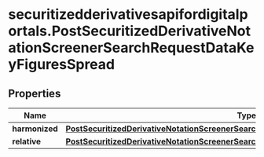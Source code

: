 # securitizedderivativesapifordigitalportals.PostSecuritizedDerivativeNotationScreenerSearchRequestDataKeyFiguresSpread

## Properties

Name | Type | Description | Notes
------------ | ------------- | ------------- | -------------
**harmonized** | [**PostSecuritizedDerivativeNotationScreenerSearchRequestDataKeyFiguresSpreadHarmonized**](PostSecuritizedDerivativeNotationScreenerSearchRequestDataKeyFiguresSpreadHarmonized.md) |  | [optional] 
**relative** | [**PostSecuritizedDerivativeNotationScreenerSearchRequestDataKeyFiguresSpreadRelative**](PostSecuritizedDerivativeNotationScreenerSearchRequestDataKeyFiguresSpreadRelative.md) |  | [optional] 


